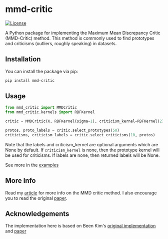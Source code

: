# mmd-critic

[![License](https://img.shields.io/badge/license-MIT-blue.svg)](https://github.com/yourusername/mmd-critic/blob/main/LICENSE)

A Python package for implementing the Maximum Mean Discrepancy Critic (MMD-Critic) method. This method is commonly used to find prototypes and criticisms (outliers, roughly speaking) in datasets.

## Installation

You can install the package via pip:

```bash
pip install mmd-critic
```

## Usage

```python
from mmd_critic import MMDCritic
from mmd_critic.kernels import RBFKernel

critic = MMDCritic(X, RBFKernel(sigma=1), criticism_kernel=RBFKernel(2), labels=y)

protos, proto_labels = critic.select_prototypes(50)
criticisms, criticism_labels = critic.select_criticisms(10, protos)
```

Note that the labels and criticism_kernel are optional arguments which are None by default. If `criticism_kernel`
is none, then the prototype kernel will be used for criticisms. If labels are none, then returned labels will be None.

See more in the [examples](https://github.com/PhysBoom/mmd_critic/tree/main/examples)

## More Info

Read my [article](https://medium.com/@physboom/the-mmd-critic-method-explained-c6a77f2dbf18) for more info on the MMD critic method. I also encourage you to read the original [paper](https://papers.nips.cc/paper_files/paper/2016/hash/5680522b8e2bb01943234bce7bf84534-Abstract.html).

## Acknowledgements

The implementation here is based on Been Kim's [original implementation](https://github.com/BeenKim/MMD-critic/tree/master) and [paper](https://papers.nips.cc/paper_files/paper/2016/hash/5680522b8e2bb01943234bce7bf84534-Abstract.html)